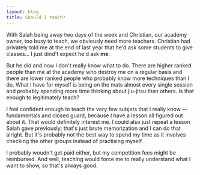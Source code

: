 ```yaml
---
layout: blog
title: Should I teach?
---
```

With Salah being away two days of the week and Christian, our academy owner, too busy to teach, we obviously need more teachers. Christian had privately told me at the end of last year that he'd ask some students to give classes… I just dind't expect he'd ask **me**.

But he did and now I don't really know what to do. There are higher ranked people than me at the academy who destroy me on a regular basis and there are lower ranked people who probably know more techniques than I do. What I have for myself is being on the mats almost every single session and probably spending more time thinking about jiu-jitsu than others. Is that enough to legitimately teach?

I feel confident enough to teach the very few subjets that I really know — fundamentals and closed guard, because I have a lesson all figured out about it. That would definitely interest me. I could also just repeat a lesson Salah gave previously; that's just brute memorization and I can do that alright. But it's probably not the best way to spend my time as it involves checking the other groups instead of practising myself.

I probably woudn't get paid either, but my competition fees might be reimbursed. And well, teaching would force me to really understand what I want to show, so that's always good.